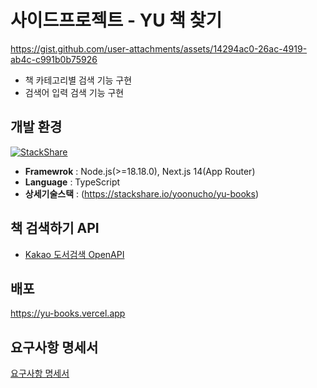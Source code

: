 # 사이드프로젝트 - YU 책 찾기

https://gist.github.com/user-attachments/assets/14294ac0-26ac-4919-ab4c-c991b0b75926

* 책 카테고리별 검색 기능 구현
* 검색어 입력 검색 기능 구현

## 개발 환경
[![StackShare](http://img.shields.io/badge/tech-stack-0690fa.svg?style=flat)](https://stackshare.io/yoonucho/yu-books)
* **Framewrok** : Node.js(>=18.18.0), Next.js 14(App Router)
* **Language** : TypeScript
* **상세기술스택** : (https://stackshare.io/yoonucho/yu-books) 



## 책 검색하기 API
* [Kakao 도서검색 OpenAPI](https://developers.kakao.com/docs/latest/ko/daum-search/dev-guide#search-book)


<!-- ## Trouble Shooting  -->


## 배포
https://yu-books.vercel.app


## 요구사항 명세서
[요구사항 명세서](https://www.notion.so/tomorrowcho/yu-books-d3020a7061cf4c0e836c5a490a588dc9)
